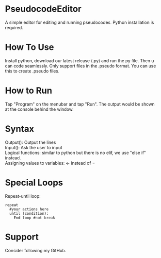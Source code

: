 # PseudocodeEditor
A simple editor for editing and running pseudocodes. Python installation is required.

# How To Use
Install python, download our latest release (.py) and run the py file. Then u can code
seamlessly. Only support files in the .pseudo format. You can use this to create 
.pseudo files. 

# How to Run
Tap "Program" on the menubar and tap "Run". The output would be shown at the console behind the window.

# Syntax
Output(): Output the lines \
Input(): Ask the user to input \
Logical functions: similar to python but there is no
elif, we use "else if" instead. \
Assigning values to variables: <- instead of =

# Special Loops
Repeat-until loop: 
```
repeat
  #your actions here
  until (condition):
    End loop #not break
```
# Support
Consider following my GitHub.

